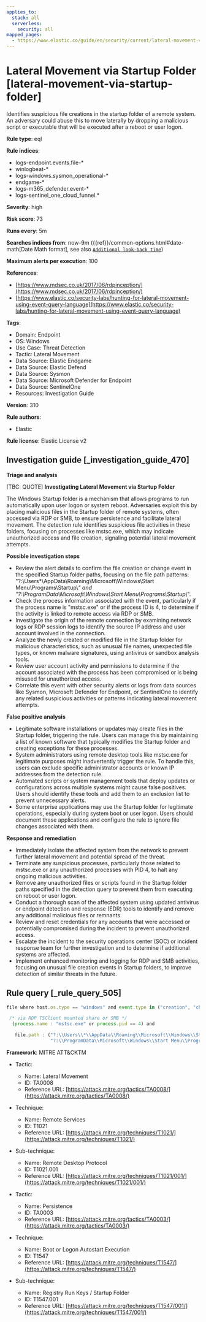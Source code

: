 ```yaml
---
applies_to:
  stack: all
  serverless:
    security: all
mapped_pages:
  - https://www.elastic.co/guide/en/security/current/lateral-movement-via-startup-folder.html
---
```


# Lateral Movement via Startup Folder [lateral-movement-via-startup-folder]

Identifies suspicious file creations in the startup folder of a remote system. An adversary could abuse this to move laterally by dropping a malicious script or executable that will be executed after a reboot or user logon.

**Rule type**: eql

**Rule indices**:

* logs-endpoint.events.file-*
* winlogbeat-*
* logs-windows.sysmon_operational-*
* endgame-*
* logs-m365_defender.event-*
* logs-sentinel_one_cloud_funnel.*

**Severity**: high

**Risk score**: 73

**Runs every**: 5m

**Searches indices from**: now-9m ({{ref}}/common-options.html#date-math[Date Math format], see also [`Additional look-back time`](docs-content://solutions/security/detect-and-alert/create-detection-rule.md#rule-schedule))

**Maximum alerts per execution**: 100

**References**:

* [https://www.mdsec.co.uk/2017/06/rdpinception/](https://www.mdsec.co.uk/2017/06/rdpinception/)
* [https://www.elastic.co/security-labs/hunting-for-lateral-movement-using-event-query-language](https://www.elastic.co/security-labs/hunting-for-lateral-movement-using-event-query-language)

**Tags**:

* Domain: Endpoint
* OS: Windows
* Use Case: Threat Detection
* Tactic: Lateral Movement
* Data Source: Elastic Endgame
* Data Source: Elastic Defend
* Data Source: Sysmon
* Data Source: Microsoft Defender for Endpoint
* Data Source: SentinelOne
* Resources: Investigation Guide

**Version**: 310

**Rule authors**:

* Elastic

**Rule license**: Elastic License v2

## Investigation guide [_investigation_guide_470]

**Triage and analysis**

[TBC: QUOTE]
**Investigating Lateral Movement via Startup Folder**

The Windows Startup folder is a mechanism that allows programs to run automatically upon user logon or system reboot. Adversaries exploit this by placing malicious files in the Startup folder of remote systems, often accessed via RDP or SMB, to ensure persistence and facilitate lateral movement. The detection rule identifies suspicious file activities in these folders, focusing on processes like mstsc.exe, which may indicate unauthorized access and file creation, signaling potential lateral movement attempts.

**Possible investigation steps**

* Review the alert details to confirm the file creation or change event in the specified Startup folder paths, focusing on the file path patterns: "?:\\Users\*\\AppData\\Roaming\\Microsoft\\Windows\\Start Menu\\Programs\\Startup\\*" and "?:\\ProgramData\\Microsoft\\Windows\\Start Menu\\Programs\\Startup\\*".
* Check the process information associated with the event, particularly if the process name is "mstsc.exe" or if the process ID is 4, to determine if the activity is linked to remote access via RDP or SMB.
* Investigate the origin of the remote connection by examining network logs or RDP session logs to identify the source IP address and user account involved in the connection.
* Analyze the newly created or modified file in the Startup folder for malicious characteristics, such as unusual file names, unexpected file types, or known malware signatures, using antivirus or sandbox analysis tools.
* Review user account activity and permissions to determine if the account associated with the process has been compromised or is being misused for unauthorized access.
* Correlate this event with other security alerts or logs from data sources like Sysmon, Microsoft Defender for Endpoint, or SentinelOne to identify any related suspicious activities or patterns indicating lateral movement attempts.

**False positive analysis**

* Legitimate software installations or updates may create files in the Startup folder, triggering the rule. Users can manage this by maintaining a list of known software that typically modifies the Startup folder and creating exceptions for these processes.
* System administrators using remote desktop tools like mstsc.exe for legitimate purposes might inadvertently trigger the rule. To handle this, users can exclude specific administrator accounts or known IP addresses from the detection rule.
* Automated scripts or system management tools that deploy updates or configurations across multiple systems might cause false positives. Users should identify these tools and add them to an exclusion list to prevent unnecessary alerts.
* Some enterprise applications may use the Startup folder for legitimate operations, especially during system boot or user logon. Users should document these applications and configure the rule to ignore file changes associated with them.

**Response and remediation**

* Immediately isolate the affected system from the network to prevent further lateral movement and potential spread of the threat.
* Terminate any suspicious processes, particularly those related to mstsc.exe or any unauthorized processes with PID 4, to halt any ongoing malicious activities.
* Remove any unauthorized files or scripts found in the Startup folder paths specified in the detection query to prevent them from executing on reboot or user logon.
* Conduct a thorough scan of the affected system using updated antivirus or endpoint detection and response (EDR) tools to identify and remove any additional malicious files or remnants.
* Review and reset credentials for any accounts that were accessed or potentially compromised during the incident to prevent unauthorized access.
* Escalate the incident to the security operations center (SOC) or incident response team for further investigation and to determine if additional systems are affected.
* Implement enhanced monitoring and logging for RDP and SMB activities, focusing on unusual file creation events in Startup folders, to improve detection of similar threats in the future.


## Rule query [_rule_query_505]

```js
file where host.os.type == "windows" and event.type in ("creation", "change") and

 /* via RDP TSClient mounted share or SMB */
  (process.name : "mstsc.exe" or process.pid == 4) and

   file.path : ("?:\\Users\\*\\AppData\\Roaming\\Microsoft\\Windows\\Start Menu\\Programs\\Startup\\*",
                "?:\\ProgramData\\Microsoft\\Windows\\Start Menu\\Programs\\Startup\\*")
```

**Framework**: MITRE ATT&CKTM

* Tactic:

    * Name: Lateral Movement
    * ID: TA0008
    * Reference URL: [https://attack.mitre.org/tactics/TA0008/](https://attack.mitre.org/tactics/TA0008/)

* Technique:

    * Name: Remote Services
    * ID: T1021
    * Reference URL: [https://attack.mitre.org/techniques/T1021/](https://attack.mitre.org/techniques/T1021/)

* Sub-technique:

    * Name: Remote Desktop Protocol
    * ID: T1021.001
    * Reference URL: [https://attack.mitre.org/techniques/T1021/001/](https://attack.mitre.org/techniques/T1021/001/)

* Tactic:

    * Name: Persistence
    * ID: TA0003
    * Reference URL: [https://attack.mitre.org/tactics/TA0003/](https://attack.mitre.org/tactics/TA0003/)

* Technique:

    * Name: Boot or Logon Autostart Execution
    * ID: T1547
    * Reference URL: [https://attack.mitre.org/techniques/T1547/](https://attack.mitre.org/techniques/T1547/)

* Sub-technique:

    * Name: Registry Run Keys / Startup Folder
    * ID: T1547.001
    * Reference URL: [https://attack.mitre.org/techniques/T1547/001/](https://attack.mitre.org/techniques/T1547/001/)



